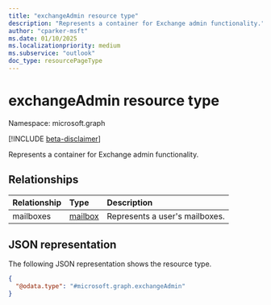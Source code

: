 ```yaml
---
title: "exchangeAdmin resource type"
description: "Represents a container for Exchange admin functionality."
author: "cparker-msft"
ms.date: 01/10/2025
ms.localizationpriority: medium
ms.subservice: "outlook"
doc_type: resourcePageType
---
```


# exchangeAdmin resource type

Namespace: microsoft.graph

[!INCLUDE [beta-disclaimer](../../includes/beta-disclaimer.md)]

Represents a container for Exchange admin functionality.

## Relationships
|Relationship|Type|Description|
|:---|:---|:---|
|mailboxes|[mailbox](../resources/mailbox.md)|Represents a user's mailboxes.|

## JSON representation
The following JSON representation shows the resource type.
<!-- {
  "blockType": "resource",
  "@odata.type": "microsoft.graph.exchangeAdmin",
  "openType": false
}
-->
``` json
{
  "@odata.type": "#microsoft.graph.exchangeAdmin"
}
```
